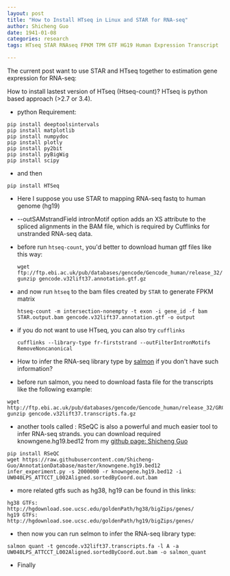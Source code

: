 ```yaml
---
layout: post
title: "How to Install HTseq in Linux and STAR for RNA-seq"
author: Shicheng Guo
date: 1941-01-08
categories: research
tags: HTseq STAR RNAseq FPKM TPM GTF HG19 Human Expression Transcript

---
```


The current post want to use STAR and HTseq together to estimation gene expression for RNA-seq: 

How to install lastest version of HTseq (Htseq-count)? HTseq is python based approach (>2.7 or 3.4). 

* python Requirement:

```
pip install deeptoolsintervals
pip install matplotlib
pip install numpydoc
pip install plotly
pip install py2bit
pip install pyBigWig
pip install scipy
```

* and then 

```
pip install HTSeq
```

* Here I suppose you use STAR to mapping RNA-seq fastq to human genome (hg19) 
* --outSAMstrandField intronMotif option adds an XS attribute to the spliced alignments in the BAM file, which is required by Cufflinks for unstranded RNA-seq data.
* before run `htseq-count`, you'd better to download human gtf files like this way: 
  ```
  wget ftp://ftp.ebi.ac.uk/pub/databases/gencode/Gencode_human/release_32/GRCh37_mapping/gencode.v32lift37.annotation.gtf.gz
  gunzip gencode.v32lift37.annotation.gtf.gz
  ```
* and now run `htseq` to the bam files created by `STAR` to generate FPKM matrix
  ```
  htseq-count -m intersection-nonempty -t exon -i gene_id -f bam STAR.output.bam gencode.v32lift37.annotation.gtf -o output
  ```

* if you do not want to use HTseq, you can also try `cufflinks`

  ```
  cufflinks --library-type fr-firststrand --outFilterIntronMotifs RemoveNoncanonical
  ```

* How to infer the RNA-seq library type by [salmon](https://salmon.readthedocs.io/en/latest/salmon.html) if you don't have such information? 

* before run salmon, you need to download fasta file for the transcripts like the following example:

```
wget http://ftp.ebi.ac.uk/pub/databases/gencode/Gencode_human/release_32/GRCh37_mapping/gencode.v32lift37.transcripts.fa.gz
gunzip gencode.v32lift37.transcripts.fa.gz
```

* another tools called : RSeQC is also a powerful and much easier tool to infer RNA-seq strands. you can download required knowngene.hg19.bed12 from my [github page: Shicheng Guo](https://github.com/Shicheng-Guo/AnnotationDatabase/)

```
pip install RSeQC
wget https://raw.githubusercontent.com/Shicheng-Guo/AnnotationDatabase/master/knowngene.hg19.bed12
infer_experiment.py -s 2000000 -r knowngene.hg19.bed12 -i UW040LPS_ATTCCT_L002Aligned.sortedByCoord.out.bam

```

* more related gtfs such as hg38, hg19 can be found in this links:

```
hg38 GTFs: http://hgdownload.soe.ucsc.edu/goldenPath/hg38/bigZips/genes/
hg19 GTFs: http://hgdownload.soe.ucsc.edu/goldenPath/hg19/bigZips/genes/

```

* then now you can run selmon to infer the RNA-seq library type:

```
salmon quant -t gencode.v32lift37.transcripts.fa -l A -a UW040LPS_ATTCCT_L002Aligned.sortedByCoord.out.bam -o salmon_quant
```

* Finally

